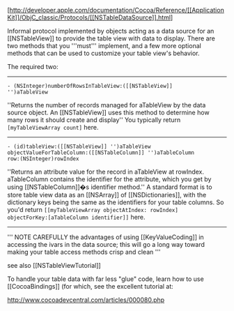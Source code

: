 [http://developer.apple.com/documentation/Cocoa/Reference/[[ApplicationKit]]/ObjC_classic/Protocols/[[NSTableDataSource]].html]

Informal protocol implemented by objects acting as a data source for an [[NSTableView]] to provide the table view with data to display. There are two methods that you '''must''' implement, and a few more optional methods that can be used to customize your table view's behavior.

The required two:

----

<code>- (NSI<nowiki/>nteger)numberOfRowsInTableView:([[NSTableView]] '')aTableView</code>

''Returns the number of records managed for aTableView by the data source object. An [[NSTableView]] uses this method to determine how many rows it should create and display'' You typically return <code>[myTableViewArray count]</code> here.

----

<code>- (id)tableView:([[NSTableView]] '')aTableView objectValueForTableColumn:([[NSTableColumn]] '')aTableColumn row:(NSI<nowiki/>nteger)rowIndex</code>

''Returns an attribute value for the record in aTableView at rowIndex. aTableColumn contains the identifier for the attribute, which you get by using [[NSTableColumn]]�s identifier method.'' A standard format is to store table view data as an [[NSArray]] of [[NSDictionaries]], with the dictionary keys being the same as the identifiers for your table columns. So you'd return <code>[[myTableViewArray objectAtIndex: rowIndex] objectForKey:[aTableColumn identifier]]</code> here.

----

'''
NOTE CAREFULLY the advantages of using [[KeyValueCoding]] in accessing the ivars in the data source; this will go a long way toward making your table access methods crisp and clean
'''

see also [[NSTableViewTutorial]]

To handle your table data with far less "glue" code, learn how to use [[CocoaBindings]] (for which, see the excellent tutorial at:

http://www.cocoadevcentral.com/articles/000080.php
